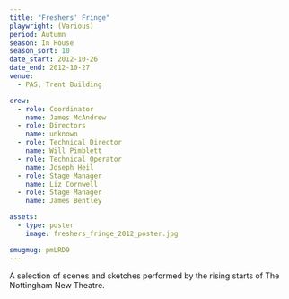 ```yaml
---
title: "Freshers' Fringe"
playwright: (Various)
period: Autumn
season: In House
season_sort: 10
date_start: 2012-10-26
date_end: 2012-10-27
venue:
  - PAS, Trent Building

crew:
  - role: Coordinator
    name: James McAndrew
  - role: Directors
    name: unknown
  - role: Technical Director
    name: Will Pimblett
  - role: Technical Operator
    name: Joseph Heil
  - role: Stage Manager
    name: Liz Cornwell
  - role: Stage Manager
    name: James Bentley

assets:
  - type: poster
    image: freshers_fringe_2012_poster.jpg

smugmug: pmLRD9
---
```


A selection of scenes and sketches performed by the rising starts of The Nottingham New Theatre.
